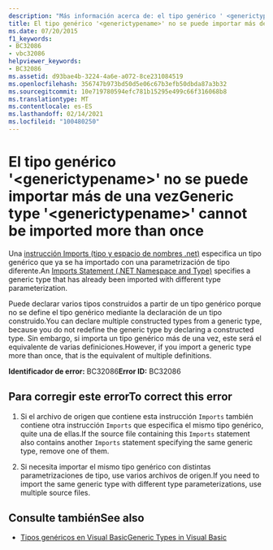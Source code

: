 ```yaml
---
description: "Más información acerca de: el tipo genérico ' <generictypename> ' no se puede importar más de una vez"
title: El tipo genérico '<generictypename>' no se puede importar más de una vez
ms.date: 07/20/2015
f1_keywords:
- BC32086
- vbc32086
helpviewer_keywords:
- BC32086
ms.assetid: d93bae4b-3224-4a6e-a072-8ce231084519
ms.openlocfilehash: 356747b973bd50d5e06c67b3efb50dbda87a3b32
ms.sourcegitcommit: 10e719780594efc781b15295e499c66f316068b8
ms.translationtype: MT
ms.contentlocale: es-ES
ms.lasthandoff: 02/14/2021
ms.locfileid: "100480250"
---
```

# <a name="generic-type-generictypename-cannot-be-imported-more-than-once"></a><span data-ttu-id="4a66b-103">El tipo genérico '\<generictypename>' no se puede importar más de una vez</span><span class="sxs-lookup"><span data-stu-id="4a66b-103">Generic type '\<generictypename>' cannot be imported more than once</span></span>

<span data-ttu-id="4a66b-104">Una [instrucción Imports (tipo y espacio de nombres .net)](../language-reference/statements/imports-statement-net-namespace-and-type.md) especifica un tipo genérico que ya se ha importado con una parametrización de tipo diferente.</span><span class="sxs-lookup"><span data-stu-id="4a66b-104">An [Imports Statement (.NET Namespace and Type)](../language-reference/statements/imports-statement-net-namespace-and-type.md) specifies a generic type that has already been imported with different type parameterization.</span></span>  
  
 <span data-ttu-id="4a66b-105">Puede declarar varios tipos construidos a partir de un tipo genérico porque no se define el tipo genérico mediante la declaración de un tipo construido.</span><span class="sxs-lookup"><span data-stu-id="4a66b-105">You can declare multiple constructed types from a generic type, because you do not redefine the generic type by declaring a constructed type.</span></span> <span data-ttu-id="4a66b-106">Sin embargo, si importa un tipo genérico más de una vez, este será el equivalente de varias definiciones.</span><span class="sxs-lookup"><span data-stu-id="4a66b-106">However, if you import a generic type more than once, that is the equivalent of multiple definitions.</span></span>  
  
 <span data-ttu-id="4a66b-107">**Identificador de error:** BC32086</span><span class="sxs-lookup"><span data-stu-id="4a66b-107">**Error ID:** BC32086</span></span>  
  
## <a name="to-correct-this-error"></a><span data-ttu-id="4a66b-108">Para corregir este error</span><span class="sxs-lookup"><span data-stu-id="4a66b-108">To correct this error</span></span>  
  
1. <span data-ttu-id="4a66b-109">Si el archivo de origen que contiene esta instrucción `Imports` también contiene otra instrucción `Imports` que especifica el mismo tipo genérico, quite una de ellas.</span><span class="sxs-lookup"><span data-stu-id="4a66b-109">If the source file containing this `Imports` statement also contains another `Imports` statement specifying the same generic type, remove one of them.</span></span>  
  
2. <span data-ttu-id="4a66b-110">Si necesita importar el mismo tipo genérico con distintas parametrizaciones de tipo, use varios archivos de origen.</span><span class="sxs-lookup"><span data-stu-id="4a66b-110">If you need to import the same generic type with different type parameterizations, use multiple source files.</span></span>  
  
## <a name="see-also"></a><span data-ttu-id="4a66b-111">Consulte también</span><span class="sxs-lookup"><span data-stu-id="4a66b-111">See also</span></span>

- [<span data-ttu-id="4a66b-112">Tipos genéricos en Visual Basic</span><span class="sxs-lookup"><span data-stu-id="4a66b-112">Generic Types in Visual Basic</span></span>](../programming-guide/language-features/data-types/generic-types.md)
